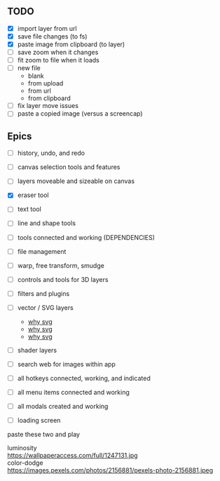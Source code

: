 ## TODO

- [X] import layer from url
- [X] save file changes (to fs)
- [X] paste image from clipboard (to layer)
- [ ] save zoom when it changes
- [ ] fit zoom to file when it loads
- [ ] new file
	- blank
	- from upload
	- from url
	- from clipboard
- [ ] fix layer move issues
- [ ] paste a copied image (versus a screencap)

## Epics
- [ ] history, undo, and redo
- [ ] canvas selection tools and features
- [ ] layers moveable and sizeable on canvas
- [X] eraser tool
- [ ] text tool
- [ ] line and shape tools
- [ ] tools connected and working (DEPENDENCIES)

- [ ] file management

- [ ] warp, free transform, smudge
- [ ] controls and tools for 3D layers
- [ ] filters and plugins
- [ ] vector / SVG layers
	- [why svg](https://www.linkedin.com/pulse/best-worst-patterns-2021-bence-szab%C3%B3?trk=pulse-article_more-articles_related-content-card)
	- [why svg](https://www.linkedin.com/pulse/26-images-you-wont-believe-were-created-only-svg-bence-szab%C3%B3/)
	- [why svg](https://www.bit-101.com/blog/2021/07/svg-filters-in-canvas/)
- [ ] shader layers

- [ ] search web for images within app
- [ ] all hotkeys connected, working, and indicated
- [ ] all menu items connected and working
- [ ] all modals created and working
- [ ] loading screen

paste these two and play

luminosity   
https://wallpaperaccess.com/full/1247131.jpg   
color-dodge   
https://images.pexels.com/photos/2156881/pexels-photo-2156881.jpeg   
